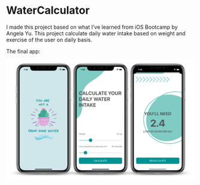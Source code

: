 # WaterCalculator

I made this project based on what I’ve learned from iOS Bootcamp by Angela Yu. This project calculate daily water intake based on weight and exercise of the user on daily basis.


The final app:

![alt text](https://github.com/ameliacitradewi/WaterCalculator/blob/main/Documentation/Final%20App.png?raw=true)

